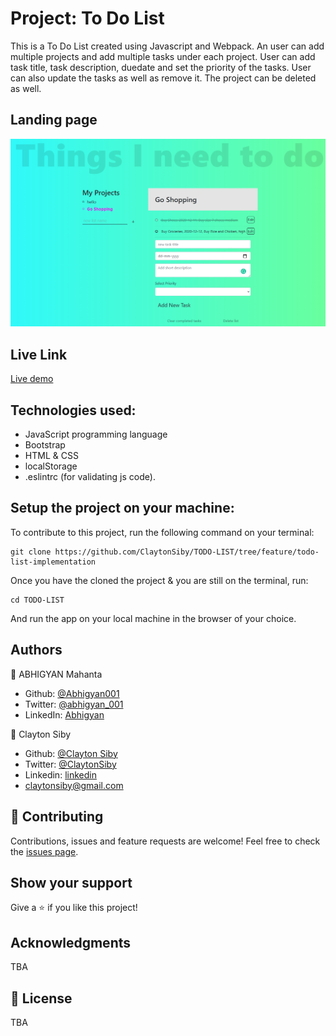 # Project: To Do List

This is a To Do List created using Javascript and Webpack. An user can add multiple projects and add multiple tasks under each project. User can add task title, task description, duedate and set the priority of the tasks. User can also update the tasks as well as remove it. The project can be deleted as well.

## Landing page

![screenshot](./images/ss1.PNG)

## Live Link

[Live demo](https://todo-list-todos.netlify.app/)


## Technologies used:
- JavaScript programming language
- Bootstrap
- HTML & CSS
- localStorage
- .eslintrc (for validating js code).

## Setup the project on your machine:
To contribute to this project, run the following command on your terminal:
```
git clone https://github.com/ClaytonSiby/TODO-LIST/tree/feature/todo-list-implementation
```

Once you have the cloned the project & you are still on the terminal, run:
```
cd TODO-LIST
```

And run the app on your local machine in the browser of your choice.

## Authors

👤 ABHIGYAN Mahanta

- Github: [@Abhigyan001](https://github.com/Abhigyan001)
- Twitter: [@abhigyan_001](https://twitter.com/abhigyan_001)
- LinkedIn: [Abhigyan](https://www.linkedin.com/in/abhigyan-mahanta-b49799145/)

👤 Clayton Siby
- Github: [@Clayton Siby](https://github.com/ClaytonSiby)
- Twitter: [@ClaytonSiby](https://twitter.com/ClaytonSiby)
- Linkedin: [linkedin](https://www.linkedin.com/in/clayton-siby/)
- claytonsiby@gmail.com

## :handshake: Contributing

Contributions, issues and feature requests are welcome!
Feel free to check the [issues page](https://github.com/ClaytonSiby/TODO-LIST/issues).

## Show your support

Give a :star:️ if you like this project!

## Acknowledgments

TBA

## :memo: License

TBA
